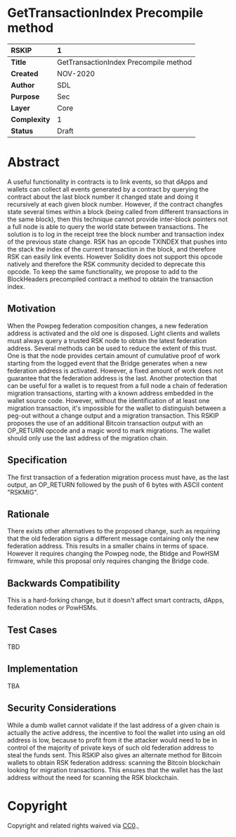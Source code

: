 # GetTransactionIndex Precompile method


|RSKIP          | 1 |
| :------------ |:-------------|
|**Title**      |GetTransactionIndex Precompile method|
|**Created**    |NOV-2020 |
|**Author**     |SDL |
|**Purpose**    |Sec |
|**Layer**      |Core |
|**Complexity** |1 |
|**Status**     |Draft |


# **Abstract**


A useful functionality in contracts is to link events, so that dApps and wallets can collect all events generated by a contract by querying the contract about the last block number it changed state and doing it recursively at each given block number. However, if the contract changfes state several times within a block (being called from different transactions in the same block), then this technique cannot provide inter-block pointers not a full node is able to query the world state between transactions. The solution is to log in the receipt tree the block number and transaction index of the previous state change. 
RSK has an opcode TXINDEX that pushes into the stack the index of the current transaction in the block, and therefore RSK can easily link events. However Solidity does not support this opcode natively and therefore the RSK community decided to deprecate this opcode. To keep the same functionality, we propose to add to the BlockHeaders precompiled contract a method to obtain the transaction index.

## Motivation

When the Powpeg federation composition changes, a new federation address is activated and the old one is disposed. Light clients and wallets must always query a trusted RSK node to obtain the latest federation address. Several methods can be used to reduce the extent of this trust. One is that the node provides certain amount of cumulative proof of work starting from the logged event that the Bridge generates when a new federation address is activated. However, a fixed amount of work does not guarantee that the federation address is the last. 
Another protection that can be useful for a wallet is to request from a full node a chain of federation migration transactions, starting with a known address embedded in the wallet source code. However, without the identification of at least one migration transaction, it's impossible for the wallet to distinguish between a peg-out without a change output and a migration transaction. This RSKIP proposes the use of an additional Bitcoin transaction output with an OP_RETURN opcode and a magic word to mark migrations. The wallet should only use the last address of the migration chain. 

## Specification

The first transaction of a federation migration process must have, as the last output, an OP_RETURN followed by the push of 6 bytes with ASCII content "RSKMIG".

## Rationale

There exists other alternatives to the proposed change, such as requiring that the old federation signs a different message containing only the new federation address. This results in a smaller chains in terms of space. However it requires changing the Powpeg node, the Btidge and PowHSM firmware, while this proposal only requires changing the Bridge code.

## Backwards Compatibility

This is a hard-forking change, but it doesn't affect smart contracts, dApps, federation nodes or PowHSMs.

## Test Cases

TBD

## Implementation

TBA

## Security Considerations

While a dumb wallet cannot validate if the last address of a given chain is actually the active address, the incentive to fool the wallet into using an old address is low, because to profit from it the attacker would need to be in control of the majority of private keys of such old federation address to steal the funds sent.
This RSKIP also gives an alternate method for Bitcoin wallets to obtain RSK federation address: scanning the Bitcoin blockchain looking for migration transactions. This ensures that the wallet has the last address without the need for scanning the RSK blockchain.

# **Copyright**

Copyright and related rights waived via [CC0](https://creativecommons.org/publicdomain/zero/1.0/).,

 
